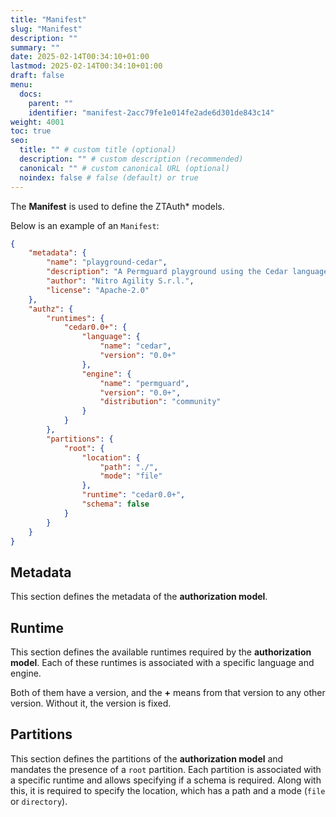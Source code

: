 ```yaml
---
title: "Manifest"
slug: "Manifest"
description: ""
summary: ""
date: 2025-02-14T00:34:10+01:00
lastmod: 2025-02-14T00:34:10+01:00
draft: false
menu:
  docs:
    parent: ""
    identifier: "manifest-2acc79fe1e014fe2ade6d301de843c14"
weight: 4001
toc: true
seo:
  title: "" # custom title (optional)
  description: "" # custom description (recommended)
  canonical: "" # custom canonical URL (optional)
  noindex: false # false (default) or true
---
```


The **Manifest** is used to define the ZTAuth* models.

Below is an example of an `Manifest`:

```json
{
    "metadata": {
        "name": "playground-cedar",
        "description": "A Permguard playground using the Cedar language.",
        "author": "Nitro Agility S.r.l.",
        "license": "Apache-2.0"
    },
    "authz": {
        "runtimes": {
            "cedar0.0+": {
                "language": {
                    "name": "cedar",
                    "version": "0.0+"
                },
                "engine": {
                    "name": "permguard",
                    "version": "0.0+",
                    "distribution": "community"
                }
            }
        },
        "partitions": {
            "root": {
                "location": {
                    "path": "./",
                    "mode": "file"
                },
                "runtime": "cedar0.0+",
                "schema": false
            }
        }
    }
}
```

## **Metadata**

This section defines the metadata of the **authorization model**.

## **Runtime**

This section defines the available runtimes required by the **authorization model**.
Each of these runtimes is associated with a specific language and engine.

Both of them have a version, and the **+** means from that version to any other version. Without it, the version is fixed.

## **Partitions**

This section defines the partitions of the **authorization model** and mandates the presence of a ```root``` partition. Each partition is associated with a specific runtime and allows specifying if a schema is required.
Along with this, it is required to specify the location, which has a path and a mode (```file``` or ```directory```).
